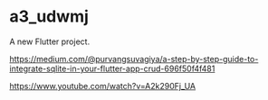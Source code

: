 # a3_udwmj

A new Flutter project.

https://medium.com/@purvangsuvagiya/a-step-by-step-guide-to-integrate-sqlite-in-your-flutter-app-crud-696f50f4f481

https://www.youtube.com/watch?v=A2k290Fj_UA